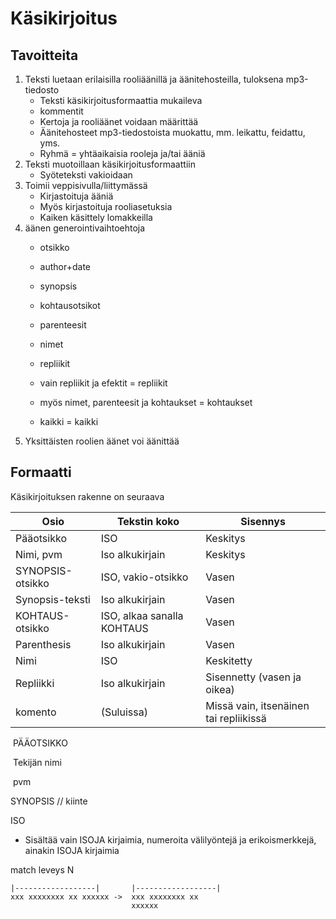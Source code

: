 # Käsikirjoitus

## Tavoitteita

1. Teksti luetaan erilaisilla rooliäänillä ja äänitehosteilla, tuloksena mp3-tiedosto
   - Teksti käsikirjoitusformaattia mukaileva
   - kommentit
   - Kertoja ja rooliäänet voidaan määrittää 
   - Äänitehosteet mp3-tiedostoista muokattu, mm. leikattu, feidattu, yms.
   - Ryhmä = yhtäaikaisia rooleja ja/tai ääniä
2. Teksti muotoillaan käsikirjoitusformaattiin
   - Syöteteksti vakioidaan
3. Toimii veppisivulla/liittymässä
   - Kirjastoituja ääniä 
   - Myös kirjastoituja rooliasetuksia
   - Kaiken käsittely lomakkeilla
4. äänen generointivaihtoehtoja
   - otsikko
   - author+date
   - synopsis
   - kohtausotsikot
   - parenteesit
   - nimet
   - repliikit

   - vain repliikit ja efektit = repliikit
   - myös nimet, parenteesit ja kohtaukset = kohtaukset
   - kaikki = kaikki
5. Yksittäisten roolien äänet voi äänittää

## Formaatti

Käsikirjoituksen rakenne on seuraava

| Osio             | Tekstin koko               | Sisennys                               |
| ---------------- | -------------------------- | -------------------------------------- |
| Pääotsikko       | ISO                        | Keskitys                               |
| Nimi, pvm        | Iso alkukirjain            | Keskitys                               |
| SYNOPSIS-otsikko | ISO, vakio-otsikko         | Vasen                                  |
| Synopsis-teksti  | Iso alkukirjain            | Vasen                                  |
| KOHTAUS-otsikko  | ISO, alkaa sanalla KOHTAUS | Vasen                                  |
| Parenthesis      | Iso alkukirjain            | Vasen                                  |
| Nimi             | ISO                        | Keskitetty                             |
| Repliikki        | Iso alkukirjain            | Sisennetty (vasen ja oikea)            |
| komento          | (Suluissa)                 | Missä vain, itsenäinen tai repliikissä |

​	PÄÄOTSIKKO 				

​	Tekijän nimi

​	pvm

SYNOPSIS // kiinte



ISO

- Sisältää vain ISOJA kirjaimia, numeroita välilyöntejä ja erikoismerkkejä, ainakin ISOJA kirjaimia

match leveys N

```
|------------------|       |------------------|
xxx xxxxxxxx xx xxxxxx ->  xxx xxxxxxxx xx 
                           xxxxxx 
```


